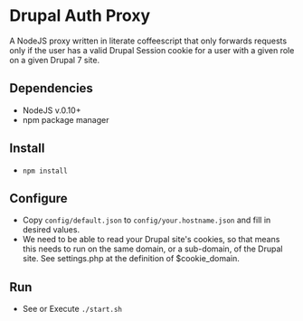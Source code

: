 # Drupal Auth Proxy
A NodeJS proxy written in literate coffeescript that only forwards requests 
only if the user has a valid Drupal Session cookie for a user with a given role
on a given Drupal 7 site.

## Dependencies
- NodeJS v.0.10+
- npm package manager

## Install
- `npm install`

## Configure
- Copy `config/default.json` to `config/your.hostname.json` and fill in desired
  values.
- We need to be able to read your Drupal site's cookies, so that means this
  needs to run on the same domain, or a sub-domain, of the Drupal site. See
  settings.php at the definition of $cookie_domain.

## Run
- See or Execute `./start.sh`
